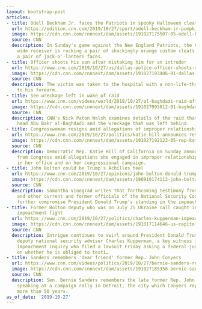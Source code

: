 ```yaml
---
layout: bootstrap-post
articles:
- title: Odell Beckham Jr. faces the Patriots in spooky Halloween cleats
  url: https://edition.cnn.com/2019/10/27/sport/odell-beckham-jr-pumpkin-cleat-trnd/index.html
  image: https://cdn.cnn.com/cnnnext/dam/assets/191027175507-05-odell-beckham-jr-pumpkin-cleats-super-tease.jpg
  source: CNN
  description: In Sunday's game against the New England Patriots, the Cleveland Browns
    wide receiver is rocking a pair of shockingly orange custom cleats topped with
    a pair of jack-o'-lantern faces.
- title: Officer shoots his son after mistaking him for an intruder
  url: https://www.cnn.com/2019/10/27/us/dallas-police-officer-shoots-son-trnd/index.html
  image: https://cdn.cnn.com/cnnnext/dam/assets/191027193406-01-dallas-police-officer-shoots-son-trnd-screengrab-super-tease.jpg
  source: CNN
  description: The victim was taken to the hospital with a non-life-threatening injury
    to his forearm.
- title: See wreckage left in wake of raid
  url: https://www.cnn.com/videos/world/2019/10/27/al-baghdadi-raid-aftermath-compound-nr-npw-pkg-vpx.cnn
  image: https://cdn.cnn.com/cnnnext/dam/assets/191027095812-01-baghdadi-raid-aftermath-1027-super-tease.jpg
  source: CNN
  description: CNN's Nick Paton Walsh examines details of the raid that killed ISIS
    head Abu Bakr al-Baghdadi and the wreckage that was left behind.
- title: Congresswoman resigns amid allegations of improper relationships with staffers
  url: https://www.cnn.com/2019/10/27/politics/katie-hill-announces-resignation/index.html
  image: https://cdn.cnn.com/cnnnext/dam/assets/191027192123-05-rep-katie-hill-0625-restricted-super-tease.jpg
  source: CNN
  description: Democratic Rep. Katie Hill of California on Sunday announced her resignation
    from Congress amid allegations she engaged in improper relationships with staffers
    in her office and on her congressional campaign.
- title: John Bolton could be Trump's Achilles heel
  url: https://www.cnn.com/2019/10/27/opinions/john-bolton-donald-trump-achilles-heel-vinograd/index.html
  image: https://cdn.cnn.com/cnnnext/dam/assets/190910174112-john-bolton-super-tease.jpg
  source: CNN
  description: Samantha Vinograd writes that forthcoming testimony from John Bolton
    and other current and former officials of the National Security Council could
    further compromise President Donald Trump's standing in the impeachment inquiry.
- title: Former Bolton deputy who was on July 25 Ukraine call caught in middle of
    impeachment fight
  url: https://www.cnn.com/2019/10/27/politics/charles-kupperman-impeachment-testimony/index.html
  image: https://cdn.cnn.com/cnnnext/dam/assets/191017114646-us-capitol-1017-super-tease.jpg
  source: CNN
  description: Intrigue continues to swirl around President Donald Trump's former
    deputy national security adviser Charles Kupperman, a key witness in the ongoing
    impeachment inquiry who filed a lawsuit Friday asking a federal judge to rule
    on whether he is obliged to testi…
- title: Sanders remembers 'dear friend' former Rep. John Conyers
  url: https://www.cnn.com/videos/politics/2019/10/27/bernie-sanders-remembers-john-conyers-detroit-rally-vpx.cnn
  image: https://cdn.cnn.com/cnnnext/dam/assets/191027185358-bernie-sanders-remembers-john-conyers-detroit-rally-vpx-00004630-super-tease.jpg
  source: CNN
  description: Sen. Bernie Sanders remembers the late former Rep. John Conyers while
    speaking at a campaign rally in Detroit, the city which Conyers represented for
    more than 50 years.
as_of_date: '2019-10-27'
---
```


